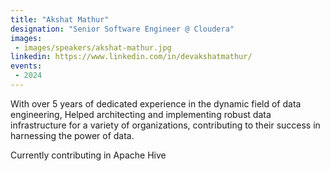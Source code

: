 ```yaml
---
title: "Akshat Mathur"
designation: "Senior Software Engineer @ Cloudera"
images:
 - images/speakers/akshat-mathur.jpg
linkedin: https://www.linkedin.com/in/devakshatmathur/
events:
 - 2024
---
```

 
With over 5 years of dedicated experience in the dynamic field of data engineering, Helped architecting and implementing robust data infrastructure for a variety of organizations, contributing to their success in harnessing the power of data.
 
Currently contributing in Apache Hive